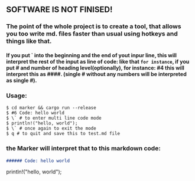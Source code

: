 ## SOFTWARE IS NOT FINISED!

### The point of the whole project is to create a tool, that allows you too write md. files faster than usual using hotkeys and things like that.

#### If you put \` into the beginning and the end of yout inpur line, this will interpret the rest of the input as line of code: like that ```for instance```, if you put \# and number of heading level(optionally), for instance: \#4 this will interpret this as \#\#\#\#. (single # without any numbers will be interpreted as single #).

### Usage:
```shell
$ cd marker && cargo run --release
$ #6 Code: hello world 
$ \` # to enter multi line code mode
$ println!("hello, world");
$ \` # once again to exit the mode
$ q # to quit and save this to test.md file
```

### the Marker will interpret that to this markdown code:
```md
###### Code: hello world
```
println!("hello, world");
```
```
